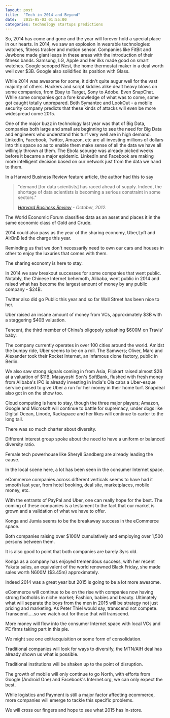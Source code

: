 ```yaml
---
layout: post
title:  "Tech in 2014 and Beyond"
date:   2015-05-03 01:55:00
categories: technology startups predictions
---
```

<p>
So, 2014 has come and gone and the year will forever hold a special place in our hearts.
In 2014, we saw an explosion in wearable technologies: watches, fitness tracker and motion sensor.
Companies like FitBit and Jawbone made giant leaps in these areas with the introduction of their fitness bands. Samsung, LG, Apple and her ilks made good on smart watches. Google scooped Nest, the home thermostat maker in a deal worth well over $3B. Google also solidified its position with Glass.
</p>


<p>
While 2014 was awesome for some, it didn't quite augur well for the vast majority of others.
Hackers and script kiddies alike dealt heavy blows on some companies, from Ebay to Target, Sony to Adobe.
Even SnapChat. While some companies got a fore knowledge of what was to come, some got caught totally unprepared. Both Symantec and LookOut - a mobile security company predicts that these kinds of attacks will even be more widespread come 2015.
</p>

<p>One of the major buzz in technology last year was that of Big Data, companies both large and small are beginning to see the need for Big Data and engineers who understand this turf very well are in high demand. LinkedIn, Facebook, Twitter, Amazon, etc are all investing millions of dollars into this space so as to enable them make sense of all the data we have all willingly thrown at them. The Ebola scourge was already picked weeks before it became a major epidemic. LinkedIn and Facebook are making more intelligent decision based on our network just from the data we hand to them.
</p>

<p>
In a Harvard Business Review feature article, the author had this to say <blockquote><p>"demand [for data scientists] has raced ahead of supply. Indeed, the shortage of data scientists is becoming a serious constraint in some sectors."</p> 
<footer><cite title="Source Title">
<a href="https://hbr.org/2012/10/data-scientist-the-sexiest-job-of-the-21st-century/">Harvard Business Review</a> - October, 2012.</cite></footer></blockquote>
</p>

<p>The World Economic Forum classifies data as an asset and places it in the same economic class of Gold and Crude.</p>

<p>2014 could also pass as the year of the sharing economy, Uber,Lyft and AirBnB led the charge this year.

Reminding us that we don't necessarily need to own our cars and houses in other to enjoy the luxuries that comes with them.

The sharing economy is here to stay.
</p>

<p>
In 2014 we saw breakout successes for some companies that went public.
Notably, the Chinese Internet behemoth, Alibaba, went public in 2014 and raised what has become the largest amount of money by any public company - $24B.

Twitter also did go Public this year and so far Wall Street has been nice to her.

Uber raised an insane amount of money from VCs, approximately $3B with a staggering $40B valuation.

Tencent, the third member of China's oligopoly splashing $600M on Travis' baby.

The company currently operates in over 100 cities around the world. Amidst the bumpy ride, Uber seems to be on a roll.
The Samwers; Oliver, Marc and Alexander took their Rocket Internet, an infamous clone factory,  public in Berlin.
</p>

<p>We also saw strong signals coming in from Asia, Flipkart raised almost $2B at a valuation of $11B, Masayoshi Son's SoftBank, flushed with fresh money from Alibaba's IPO is already investing in India's Ola cabs a Uber-esque service poised to give Uber a run for her money in their home turf. Snapdeal also got in on the show too.</p>

<p>Cloud computing is here to stay, though the three major players; Amazon, Google and Microsoft will continue to battle for supremacy, under dogs like Digital Ocean, Linode, Rackspace and her likes will continue to carter to the long tail.</p>

<p>There was so much charter about diversity.

Different interest group spoke about the need to have a uniform or balanced diversity ratio.

Female tech powerhouse like Sheryll Sandberg are already leading the cause.
</p>

<p>In the local scene here, a lot has been seen in the consumer Internet space.

eCommerce companies across different verticals seems to have had it smooth last year, from hotel booking, deal site, marketplaces, mobile money, etc.

With the entrants of PayPal and Uber, one can really hope for the best.
The coming of these companies is a testament to the fact that our market is grown and a validation of what we have to offer.

Konga and Jumia seems to be the breakaway success in the eCommerce space. 

Both companies raising over $100M cumulatively and employing over 1,500 persons between them.

It is also good to point that both companies are barely 3yrs old.</p>

<p>Konga as a company has enjoyed tremendous success, with her recent Yakata sales, an equivalent of the world renowned Black Friday, she made sales worth N600M ($3.45m) approximately.

Indeed 2014 was a great year but 2015 is going to be a lot more awesome.</p>

<p>eCommerce will continue to be on the rise with companies now having strong footholds in niche market; Fashion, babies and beauty. Ultimately what will separate the boys from the men in 2015 will be strategy not just pricing and marketing. As Peter Thiel would say, transcend not compete. Transcend…..so we watch out for those that will transcend.</p>



<p>More money will flow into the consumer Internet space with local VCs and PE firms taking part in this pie.

We might see one exit/acquisition or some form of consolidation.

Traditional companies will look for ways to diversify, the MTN/AIH deal has already shown us what is possible.

Traditional institutions will be shaken up to the point of disruption.</p>

<p>The growth of mobile will only continue to go North, with efforts from Google (Android One) and Facebook's Internet.org, we can only expect the best.</p>

<p>While logistics and Payment is still a major factor affecting ecommerce, more companies will emerge to tackle this specific problems.</p>

<p>We will cross our fingers and hope to see what 2015 has in-store.</p>
